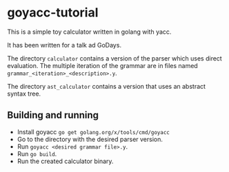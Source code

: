 # goyacc-tutorial

This is a simple toy calculator written in golang with yacc.

It has been written for a talk ad GoDays.

The directory `calculator` contains a version of the parser which uses direct evaluation. The multiple iteration of the grammar are in files named `grammar_<iteration>_<description>.y`.


The directory `ast_calculator` contains a version that uses an abstract syntax tree.

## Building and running

* Install goyacc `go get golang.org/x/tools/cmd/goyacc`
* Go to the directory with the desired parser version.
* Run `goyacc <desired grammar file>.y`.
* Run `go build`.
* Run the created calculator binary.
